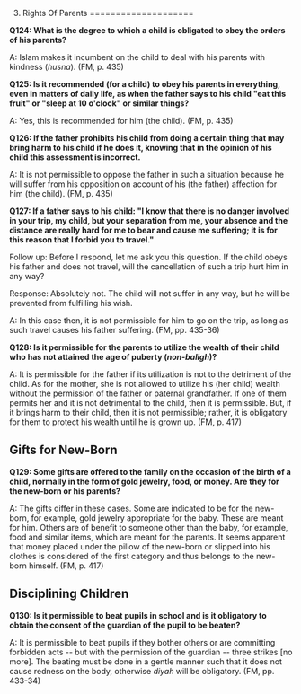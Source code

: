 3. Rights Of Parents
====================

**Q124: What is the degree to which a child is obligated to obey the
orders of his parents?**

A: Islam makes it incumbent on the child to deal with his parents with
kindness (*husna*). (FM, p. 435)

**Q125: Is it recommended (for a child) to obey his parents in
everything, even in matters of daily life, as when the father says to
his child "eat this fruit" or "sleep at 10 o'clock" or similar things?**

A: Yes, this is recommended for him (the child). (FM, p. 435)

**Q126: If the father prohibits his child from doing a certain thing
that may bring harm to his child if he does it, knowing that in the
opinion of his child this assessment is incorrect.**

A: It is not permissible to oppose the father in such a situation
because he will suffer from his opposition on account of his (the
father) affection for him (the child). (FM, p. 435)

**Q127: If a father says to his child: "I know that there is no danger
involved in your trip, my child, but your separation from me, your
absence and the distance are really hard for me to bear and cause me
suffering; it is for this reason that I forbid you to travel."**

Follow up: Before I respond, let me ask you this question. If the child
obeys his father and does not travel, will the cancellation of such a
trip hurt him in any way?

Response: Absolutely not. The child will not suffer in any way, but he
will be prevented from fulfilling his wish.

A: In this case then, it is not permissible for him to go on the trip,
as long as such travel causes his father suffering. (FM, pp. 435-36)

**Q128: Is it permissible for the parents to utilize the wealth of their
child who has not attained the age of puberty (*****non-baligh*****)?**

A: It is permissible for the father if its utilization is not to the
detriment of the child. As for the mother, she is not allowed to utilize
his (her child) wealth without the permission of the father or paternal
grandfather. If one of them permits her and it is not detrimental to the
child, then it is permissible. But, if it brings harm to their child,
then it is not permissible; rather, it is obligatory for them to protect
his wealth until he is grown up. (FM, p. 417)

Gifts for New-Born
------------------

**Q129: Some gifts are offered to the family on the occasion of the
birth of a child, normally in the form of gold jewelry, food, or money.
Are they for the new-born or his parents?**

A: The gifts differ in these cases. Some are indicated to be for the
new-born, for example, gold jewelry appropriate for the baby. These are
meant for him. Others are of benefit to someone other than the baby, for
example, food and similar items, which are meant for the parents. It
seems apparent that money placed under the pillow of the new-born or
slipped into his clothes is considered of the first category and thus
belongs to the new-born himself. (FM, p. 417)

Disciplining Children
---------------------

**Q130: Is it permissible to beat pupils in school and is it obligatory
to obtain the consent of the guardian of the pupil to be beaten?**

A: It is permissible to beat pupils if they bother others or are
committing forbidden acts -- but with the permission of the guardian --
three strikes [no more]. The beating must be done in a gentle manner
such that it does not cause redness on the body, otherwise *diyah* will
be obligatory. (FM, pp. 433-34)



